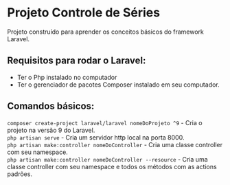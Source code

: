 # Projeto Controle de Séries
Projeto construído para aprender os conceitos básicos do framework Laravel.

## Requisitos para rodar o Laravel:
- Ter o Php instalado no computador
- Ter o gerenciador de pacotes Composer instalado em seu computador.

## Comandos básicos:
``` composer create-project laravel/laravel nomeDoProjeto ^9 ``` - Cria o projeto na versão 9 do Laravel. <br>
``` php artisan serve ``` - Cria um servidor http local na porta 8000. <br>
``` php artisan make:controller nomeDoController ``` - Cria uma classe controller com seu namespace. <br>
``` php artisan make:controller nomeDoController --resource ``` - Cria uma classe controller com seu namespace e todos os métodos com as actions padrões. <br>


